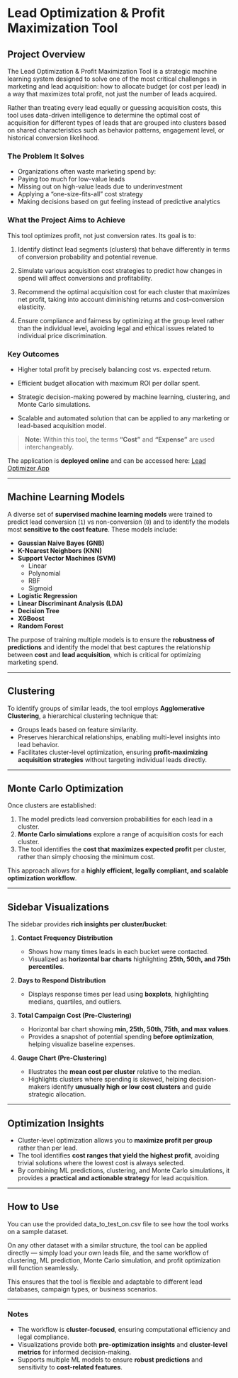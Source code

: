 # Lead Optimization & Profit Maximization Tool

## Project Overview

The Lead Optimization & Profit Maximization Tool is a strategic machine learning system designed to solve one of the most critical challenges in marketing and lead acquisition: how to allocate budget (or cost per lead) in a way that maximizes total profit, not just the number of leads acquired.

Rather than treating every lead equally or guessing acquisition costs, this tool uses data-driven intelligence to determine the optimal cost of acquisition for different types of leads that are grouped into clusters based on shared characteristics such as behavior patterns, engagement level, or historical conversion likelihood.

### The Problem It Solves

- Organizations often waste marketing spend by:
- Paying too much for low-value leads
- Missing out on high-value leads due to underinvestment
- Applying a “one-size-fits-all” cost strategy
- Making decisions based on gut feeling instead of predictive analytics

### What the Project Aims to Achieve

This tool optimizes profit, not just conversion rates. Its goal is to:

1. Identify distinct lead segments (clusters) that behave differently in terms of conversion probability and potential revenue.

2. Simulate various acquisition cost strategies to predict how changes in spend will affect conversions and profitability.

3. Recommend the optimal acquisition cost for each cluster that maximizes net profit, taking into account diminishing returns and cost–conversion elasticity.

4. Ensure compliance and fairness by optimizing at the group level rather than the individual level, avoiding legal and ethical issues related to individual price discrimination.

### Key Outcomes

- Higher total profit by precisely balancing cost vs. expected return.

- Efficient budget allocation with maximum ROI per dollar spent.

- Strategic decision-making powered by machine learning, clustering, and Monte Carlo simulations.

- Scalable and automated solution that can be applied to any marketing or lead-based acquisition model.

> **Note:** Within this tool, the terms **“Cost”** and **“Expense”** are used interchangeably.

The application is **deployed online** and can be accessed here: [Lead Optimizer App](https://ktbridge-lead-optimizer-app-dmaipu.streamlit.app/)

---

## Machine Learning Models

A diverse set of **supervised machine learning models** were trained to predict lead conversion (`1`) vs non-conversion (`0`) and to identify the models most **sensitive to the cost feature**. These models include:

- **Gaussian Naive Bayes (GNB)**
- **K-Nearest Neighbors (KNN)**
- **Support Vector Machines (SVM)**  
  - Linear  
  - Polynomial  
  - RBF  
  - Sigmoid
- **Logistic Regression**
- **Linear Discriminant Analysis (LDA)**
- **Decision Tree**
- **XGBoost**
- **Random Forest**

The purpose of training multiple models is to ensure the **robustness of predictions** and identify the model that best captures the relationship between **cost** and **lead acquisition**, which is critical for optimizing marketing spend.

---

## Clustering

To identify groups of similar leads, the tool employs **Agglomerative Clustering**, a hierarchical clustering technique that:  

- Groups leads based on feature similarity.  
- Preserves hierarchical relationships, enabling multi-level insights into lead behavior.  
- Facilitates cluster-level optimization, ensuring **profit-maximizing acquisition strategies** without targeting individual leads directly.

---

## Monte Carlo Optimization

Once clusters are established:

1. The model predicts lead conversion probabilities for each lead in a cluster.  
2. **Monte Carlo simulations** explore a range of acquisition costs for each cluster.  
3. The tool identifies the **cost that maximizes expected profit** per cluster, rather than simply choosing the minimum cost.  

This approach allows for a **highly efficient, legally compliant, and scalable optimization workflow**.

---

## Sidebar Visualizations

The sidebar provides **rich insights per cluster/bucket**:

1. **Contact Frequency Distribution**  
   - Shows how many times leads in each bucket were contacted.  
   - Visualized as **horizontal bar charts** highlighting **25th, 50th, and 75th percentiles**.

2. **Days to Respond Distribution**  
   - Displays response times per lead using **boxplots**, highlighting medians, quartiles, and outliers.

3. **Total Campaign Cost (Pre-Clustering)**  
   - Horizontal bar chart showing **min, 25th, 50th, 75th, and max values**.  
   - Provides a snapshot of potential spending **before optimization**, helping visualize baseline expenses.

4. **Gauge Chart (Pre-Clustering)**  
   - Illustrates the **mean cost per cluster** relative to the median.  
   - Highlights clusters where spending is skewed, helping decision-makers identify **unusually high or low cost clusters** and guide strategic allocation.

---

## Optimization Insights

- Cluster-level optimization allows you to **maximize profit per group** rather than per lead.  
- The tool identifies **cost ranges that yield the highest profit**, avoiding trivial solutions where the lowest cost is always selected.  
- By combining ML predictions, clustering, and Monte Carlo simulations, it provides a **practical and actionable strategy** for lead acquisition.

---

## How to Use

You can use the provided data_to_test_on.csv file to see how the tool works on a sample dataset.

On any other dataset with a similar structure, the tool can be applied directly — simply load your own leads file, and the same workflow of clustering, ML prediction, Monte Carlo simulation, and profit optimization will function seamlessly.

This ensures that the tool is flexible and adaptable to different lead databases, campaign types, or business scenarios.

---

### Notes

- The workflow is **cluster-focused**, ensuring computational efficiency and legal compliance.  
- Visualizations provide both **pre-optimization insights** and **cluster-level metrics** for informed decision-making.  
- Supports multiple ML models to ensure **robust predictions** and sensitivity to **cost-related features**.
